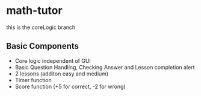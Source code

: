 
# math-tutor

this is the coreLogic branch


## Basic Components

- Core logic independent of GUI
- Basic Question Handling, Checking Answer and Lesson completion alert
- 2 lessons (additon easy and medium)
- Timer function
- Score function (+5 for correct, -2 for wrong)